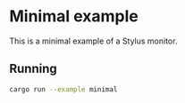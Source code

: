 # Minimal example

This is a minimal example of a Stylus monitor.

## Running

```bash
cargo run --example minimal
```
